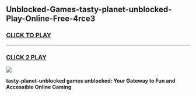 
## Unblocked-Games-tasty-planet-unblocked-Play-Online-Free-4rce3
<h3>
<a href="https://premium76.site?title=tasty-planet-unblocked&ref=26A">CLICK TO PLAY</a></h3>
<hr>

<h3>
<a href="https://premium76.site?title=tasty-planet-unblocked&ref=26A">CLICK 2 PLAY</a>
  
</h3>

<a href="https://premium76.site?title=tasty-planet-unblocked&ref=26A"><img src="https://clearcache.store/games.png"></a>


**tasty-planet-unblocked games unblocked: Your Gateway to Fun and Accessible Online Gaming**
